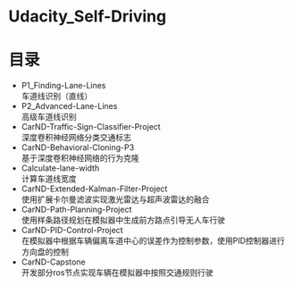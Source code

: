 # Udacity_Self-Driving
# 目录
* P1_Finding-Lane-Lines  
车道线识别（直线）
* P2_Advanced-Lane-Lines  
高级车道线识别
* CarND-Traffic-Sign-Classifier-Project  
深度卷积神经网络分类交通标志
* CarND-Behavioral-Cloning-P3  
基于深度卷积神经网络的行为克隆  
* Calculate-lane-width  
计算车道线宽度  
* CarND-Extended-Kalman-Filter-Project  
使用扩展卡尔曼滤波实现激光雷达与超声波雷达的融合  
* CarND-Path-Planning-Project  
使用样条路径规划在模拟器中生成前方路点引导无人车行驶
* CarND-PID-Control-Project  
在模拟器中根据车辆偏离车道中心的误差作为控制参数，使用PID控制器进行方向盘的控制
* CarND-Capstone  
开发部分ros节点实现车辆在模拟器中按照交通规则行驶
